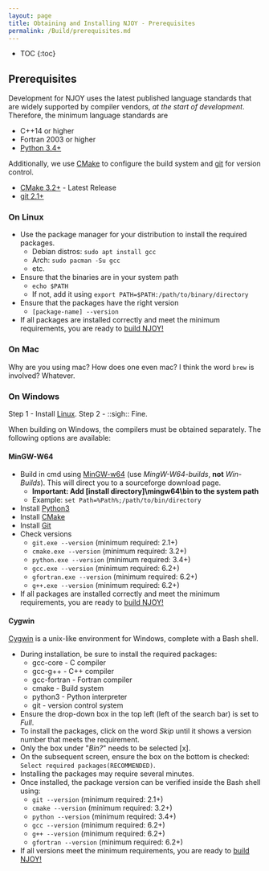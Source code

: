 ```yaml
---
layout: page
title: Obtaining and Installing NJOY - Prerequisites
permalink: /Build/prerequisites.md
---
```

* TOC
{:toc}

## Prerequisites
Development for NJOY uses the latest published language standards that are widely supported by compiler vendors, *at the start of development*. Therefore, the minimum language standards are
                                                                                 
 - C++14 or higher
 - Fortran 2003 or higher
 - [Python 3.4+](https://python.org/downloads/)

Additionally, we use [CMake](https://cmake.org/) to configure the build system and [git](https://git-scm.com) for version control.

 - [CMake 3.2+](https://cmake.org/download/) - Latest Release
 - [git 2.1+](https://git-scm.com/downloads/)

### On Linux
 - Use the package manager for your distribution to install the required packages.
   - Debian distros: `sudo apt install gcc`
   - Arch: `sudo pacman -Su gcc`
   - etc.
 - Ensure that the binaries are in your system path
   - `echo $PATH`
   - If not, add it using `export PATH=$PATH:/path/to/binary/directory`
 - Ensure that the packages have the right version
   - `[package-name] --version`
 - If all packages are installed correctly and meet the minimum requirements, you are ready to [build NJOY!](/Build/build.md)

### On Mac
Why are you using mac?  How does one even mac?  I think the word `brew` is involved?  Whatever.

### On Windows
Step 1 - Install [Linux](https://www.ubuntu.com/download/desktop).
Step 2 - ::sigh:: Fine.

When building on Windows, the compilers must be obtained separately. The following options are available:

#### MinGW-W64
 - Build in cmd using [MinGW-w64](http://mingw-w64.org/doku.php/download) (use *MingW-W64-builds*, **not** *Win-Builds*).  This will direct you to a sourceforge download page.
   - **Important: Add \[install directory\]\\mingw64\\bin to the system path**
   - Example: `set Path=%Path%;/path/to/bin/directory`
 - Install [Python3](https://python.org/downloads/)
 - Install [CMake](https://cmake.org/download/)
 - Install [Git](https://git-scm.com/downloads/)
 - Check versions
   - `git.exe --version` (minimum required: 2.1+)
   - `cmake.exe --version` (minimum required: 3.2+)
   - `python.exe --version` (minimum required: 3.4+)
   - `gcc.exe --version` (minimum required: 6.2+)
   - `gfortran.exe --version` (minimum required: 6.2+)
   - `g++.exe --version` (minimum required: 6.2+)
 - If all packages are installed correctly and meet the minimum requirements, you are ready to [build NJOY!](/Build/build.md)

#### Cygwin
[Cygwin](https://cygwin.com/install.html) is a unix-like environment for Windows, complete with a Bash shell.

 - During installation, be sure to install the required packages:
   - gcc-core - C compiler
   - gcc-g++ - C++ compiler
   - gcc-fortran - Fortran compiler
   - cmake - Build system
   - python3 - Python interpreter
   - git - version control system
 - Ensure the drop-down box in the top left (left of the search bar) is set to *Full*.
 - To install the packages, click on the word *Skip* until it shows a version number that meets the requirement.
 - Only the box under "*Bin?*" needs to be selected [x].
 - On the subsequent screen, ensure the box on the bottom is checked: `Select required packages(RECOMMENDED)`.
 - Installing the packages may require several minutes.
 - Once installed, the package version can be verified inside the Bash shell using:
   - `git --version` (minimum required: 2.1+)
   - `cmake --version` (minimum required: 3.2+)
   - `python --version` (minimum required: 3.4+)
   - `gcc --version` (minimum required: 6.2+)
   - `g++ --version` (minimum required: 6.2+)
   - `gfortran --version` (minimum required: 6.2+)
 - If all versions meet the minimum requirements, you are ready to [build NJOY!](/Build/build.md)

